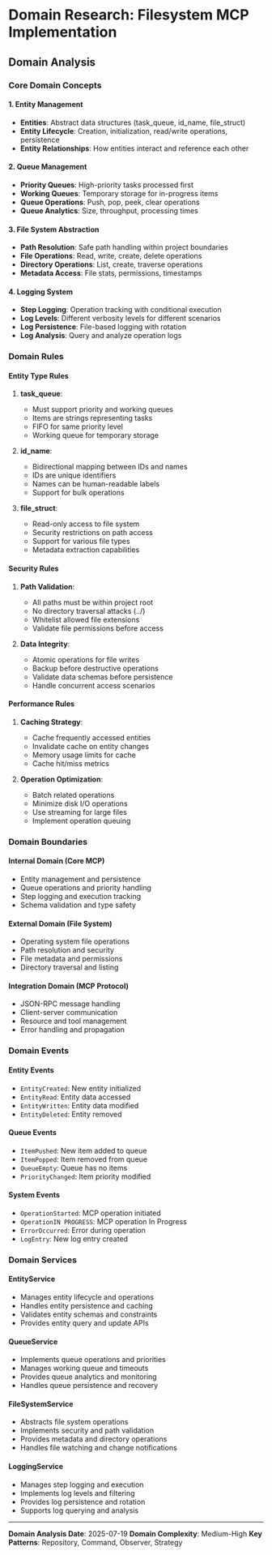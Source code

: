 # Domain Research: Filesystem MCP Implementation

## Domain Analysis

### Core Domain Concepts

#### 1. Entity Management
- **Entities**: Abstract data structures (task_queue, id_name, file_struct)
- **Entity Lifecycle**: Creation, initialization, read/write operations, persistence
- **Entity Relationships**: How entities interact and reference each other

#### 2. Queue Management
- **Priority Queues**: High-priority tasks processed first
- **Working Queues**: Temporary storage for in-progress items
- **Queue Operations**: Push, pop, peek, clear operations
- **Queue Analytics**: Size, throughput, processing times

#### 3. File System Abstraction
- **Path Resolution**: Safe path handling within project boundaries
- **File Operations**: Read, write, create, delete operations
- **Directory Operations**: List, create, traverse operations
- **Metadata Access**: File stats, permissions, timestamps

#### 4. Logging System
- **Step Logging**: Operation tracking with conditional execution
- **Log Levels**: Different verbosity levels for different scenarios
- **Log Persistence**: File-based logging with rotation
- **Log Analysis**: Query and analyze operation logs

### Domain Rules

#### Entity Type Rules
1. **task_queue**:
   - Must support priority and working queues
   - Items are strings representing tasks
   - FIFO for same priority level
   - Working queue for temporary storage

2. **id_name**:
   - Bidirectional mapping between IDs and names
   - IDs are unique identifiers
   - Names can be human-readable labels
   - Support for bulk operations

3. **file_struct**:
   - Read-only access to file system
   - Security restrictions on path access
   - Support for various file types
   - Metadata extraction capabilities

#### Security Rules
1. **Path Validation**:
   - All paths must be within project root
   - No directory traversal attacks (../)
   - Whitelist allowed file extensions
   - Validate file permissions before access

2. **Data Integrity**:
   - Atomic operations for file writes
   - Backup before destructive operations
   - Validate data schemas before persistence
   - Handle concurrent access scenarios

#### Performance Rules
1. **Caching Strategy**:
   - Cache frequently accessed entities
   - Invalidate cache on entity changes
   - Memory usage limits for cache
   - Cache hit/miss metrics

2. **Operation Optimization**:
   - Batch related operations
   - Minimize disk I/O operations
   - Use streaming for large files
   - Implement operation queuing

### Domain Boundaries

#### Internal Domain (Core MCP)
- Entity management and persistence
- Queue operations and priority handling
- Step logging and execution tracking
- Schema validation and type safety

#### External Domain (File System)
- Operating system file operations
- Path resolution and security
- File metadata and permissions
- Directory traversal and listing

#### Integration Domain (MCP Protocol)
- JSON-RPC message handling
- Client-server communication
- Resource and tool management
- Error handling and propagation

### Domain Events

#### Entity Events
- `EntityCreated`: New entity initialized
- `EntityRead`: Entity data accessed
- `EntityWritten`: Entity data modified
- `EntityDeleted`: Entity removed

#### Queue Events
- `ItemPushed`: New item added to queue
- `ItemPopped`: Item removed from queue
- `QueueEmpty`: Queue has no items
- `PriorityChanged`: Item priority modified

#### System Events
- `OperationStarted`: MCP operation initiated
- `OperationIN PROGRESS`: MCP operation In Progress
- `ErrorOccurred`: Error during operation
- `LogEntry`: New log entry created

### Domain Services

#### EntityService
- Manages entity lifecycle and operations
- Handles entity persistence and caching
- Validates entity schemas and constraints
- Provides entity query and update APIs

#### QueueService
- Implements queue operations and priorities
- Manages working queue and timeouts
- Provides queue analytics and monitoring
- Handles queue persistence and recovery

#### FileSystemService
- Abstracts file system operations
- Implements security and path validation
- Provides metadata and directory operations
- Handles file watching and change notifications

#### LoggingService
- Manages step logging and execution
- Implements log levels and filtering
- Provides log persistence and rotation
- Supports log querying and analysis

---
**Domain Analysis Date**: 2025-07-19
**Domain Complexity**: Medium-High
**Key Patterns**: Repository, Command, Observer, Strategy
